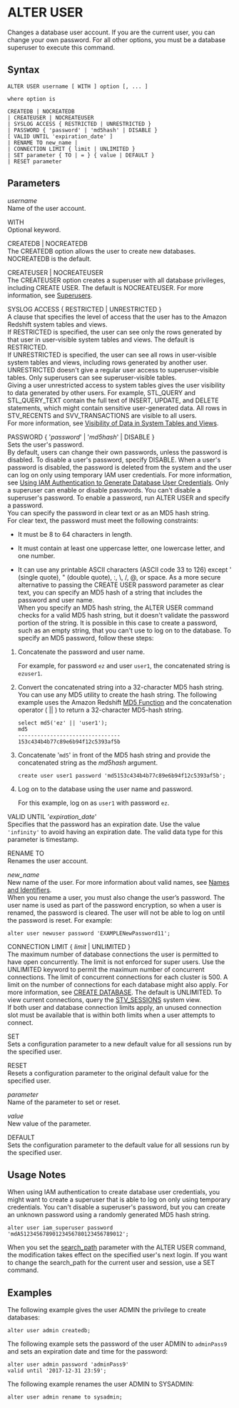 # ALTER USER<a name="r_ALTER_USER"></a>

Changes a database user account\. If you are the current user, you can change your own password\. For all other options, you must be a database superuser to execute this command\.

## Syntax<a name="r_ALTER_USER-synopsis"></a>

```
ALTER USER username [ WITH ] option [, ... ]

where option is

CREATEDB | NOCREATEDB 
| CREATEUSER | NOCREATEUSER 
| SYSLOG ACCESS { RESTRICTED | UNRESTRICTED }
| PASSWORD { 'password' | 'md5hash' | DISABLE }
[ VALID UNTIL 'expiration_date' ] 
| RENAME TO new_name |
| CONNECTION LIMIT { limit | UNLIMITED }
| SET parameter { TO | = } { value | DEFAULT } 
| RESET parameter
```

## Parameters<a name="r_ALTER_USER-parameters"></a>

 *username*   
Name of the user account\. 

WITH   
Optional keyword\. 

CREATEDB | NOCREATEDB   
The CREATEDB option allows the user to create new databases\. NOCREATEDB is the default\. 

CREATEUSER | NOCREATEUSER   
The CREATEUSER option creates a superuser with all database privileges, including CREATE USER\. The default is NOCREATEUSER\. For more information, see [Superusers](r_superusers.md)\.

SYSLOG ACCESS \{ RESTRICTED | UNRESTRICTED \}  
A clause that specifies the level of access that the user has to the Amazon Redshift system tables and views\.   
If RESTRICTED is specified, the user can see only the rows generated by that user in user\-visible system tables and views\. The default is RESTRICTED\.   
If UNRESTRICTED is specified, the user can see all rows in user\-visible system tables and views, including rows generated by another user\. UNRESTRICTED doesn't give a regular user access to superuser\-visible tables\. Only superusers can see superuser\-visible tables\.   
Giving a user unrestricted access to system tables gives the user visibility to data generated by other users\. For example, STL\_QUERY and STL\_QUERY\_TEXT contain the full text of INSERT, UPDATE, and DELETE statements, which might contain sensitive user\-generated data\. 
All rows in STV\_RECENTS and SVV\_TRANSACTIONS are visible to all users\.   
For more information, see [Visibility of Data in System Tables and Views](c_visibility-of-data.md)\.

PASSWORD \{ '*password*' | '*md5hash*' | DISABLE \}  
Sets the user's password\.   
By default, users can change their own passwords, unless the password is disabled\. To disable a user's password, specify DISABLE\. When a user's password is disabled, the password is deleted from the system and the user can log on only using temporary IAM user credentials\. For more information, see [Using IAM Authentication to Generate Database User Credentials](http://docs.aws.amazon.com/redshift/latest/mgmt/generating-user-credentials.html)\. Only a superuser can enable or disable passwords\. You can't disable a superuser's password\. To enable a password, run ALTER USER and specify a password\.  
You can specify the password in clear text or as an MD5 hash string\.   
For clear text, the password must meet the following constraints:  

+ It must be 8 to 64 characters in length\.

+ It must contain at least one uppercase letter, one lowercase letter, and one number\.

+ It can use any printable ASCII characters \(ASCII code 33 to 126\) except ' \(single quote\), " \(double quote\), :, \\, /, @, or space\.
As a more secure alternative to passing the CREATE USER password parameter as clear text, you can specify an MD5 hash of a string that includes the password and user name\.   
When you specify an MD5 hash string, the ALTER USER command checks for a valid MD5 hash string, but it doesn't validate the password portion of the string\. It is possible in this case to create a password, such as an empty string, that you can't use to log on to the database\.
To specify an MD5 password, follow these steps:   

1. Concatenate the password and user name\. 

   For example, for password `ez` and user `user1`, the concatenated string is `ezuser1`\. 

1. Convert the concatenated string into a 32\-character MD5 hash string\. You can use any MD5 utility to create the hash string\. The following example uses the Amazon Redshift [MD5 Function](r_MD5.md) and the concatenation operator \( || \) to return a 32\-character MD5\-hash string\. 

   ```
   select md5('ez' || 'user1');
   md5                             
   --------------------------------
   153c434b4b77c89e6b94f12c5393af5b
   ```

1. Concatenate '`md5`' in front of the MD5 hash string and provide the concatenated string as the *md5hash* argument\.

   ```
   create user user1 password 'md5153c434b4b77c89e6b94f12c5393af5b';
   ```

1. Log on to the database using the user name and password\. 

   For this example, log on as `user1` with password `ez`\. 

VALID UNTIL '*expiration\_date*'   
Specifies that the password has an expiration date\. Use the value `'infinity'` to avoid having an expiration date\. The valid data type for this parameter is timestamp\. 

RENAME TO   
Renames the user account\. 

 *new\_name*   
New name of the user\. For more information about valid names, see [Names and Identifiers](r_names.md)\.  
When you rename a user, you must also change the user’s password\. The user name is used as part of the password encryption, so when a user is renamed, the password is cleared\. The user will not be able to log on until the password is reset\. For example:   

```
alter user newuser password 'EXAMPLENewPassword11'; 
```

CONNECTION LIMIT \{ *limit* | UNLIMITED \}   
The maximum number of database connections the user is permitted to have open concurrently\. The limit is not enforced for super users\. Use the UNLIMITED keyword to permit the maximum number of concurrent connections\. The limit of concurrent connections for each cluster is 500\. A limit on the number of connections for each database might also apply\. For more information, see [CREATE DATABASE](r_CREATE_DATABASE.md)\. The default is UNLIMITED\. To view current connections, query the [STV\_SESSIONS](r_STV_SESSIONS.md) system view\.  
If both user and database connection limits apply, an unused connection slot must be available that is within both limits when a user attempts to connect\.

SET   
Sets a configuration parameter to a new default value for all sessions run by the specified user\. 

RESET   
Resets a configuration parameter to the original default value for the specified user\. 

 *parameter*   
Name of the parameter to set or reset\. 

 *value*   
New value of the parameter\. 

DEFAULT   
Sets the configuration parameter to the default value for all sessions run by the specified user\. 

## Usage Notes<a name="r_ALTER_USER_usage_notes"></a>

When using IAM authentication to create database user credentials, you might want to create a superuser that is able to log on only using temporary credentials\. You can't disable a superuser's password, but you can create an unknown password using a randomly generated MD5 hash string\.

```
alter user iam_superuser password 'mdA51234567890123456780123456789012';
```

When you set the [search\_path](r_search_path.md) parameter with the ALTER USER command, the modification takes effect on the specified user's next login\. If you want to change the search\_path for the current user and session, use a SET command\. 

## Examples<a name="r_ALTER_USER-examples"></a>

The following example gives the user ADMIN the privilege to create databases: 

```
alter user admin createdb;
```

The following example sets the password of the user ADMIN to `adminPass9` and sets an expiration date and time for the password: 

```
alter user admin password 'adminPass9'
valid until '2017-12-31 23:59';
```

The following example renames the user ADMIN to SYSADMIN: 

```
alter user admin rename to sysadmin;
```